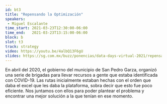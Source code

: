 ```yaml
---
id: bt3
title: "Repensando la Optimización"
speakers:
 - Miguel Escalante
time_start: 2021-03-23T12:30:00-06:00
time_end:   2021-03-23T13:15:00-06:00
block: b
slot: t3
track: strategy
video: https://youtu.be/4albQ13F6gU
slides: https://sg.com.mx/buzz/ponencias/data-days-virtual-2021/repensando-la-optimizacion
---
```


En abril del 2020, el gobierno del municipio de San Pedro Garza, organizó una serie de brigadas para llevar recursos a gente que estaba identificada con COVID-19. Las rutas inicialmente estaban hechas con el orden que daba el excel que les daba la plataforma, sobra decir que esto fue poco eficiente. Nos juntamos con ellos para poder plantear el problema y encontrar una mejor solución a la que tenían en ese momento.